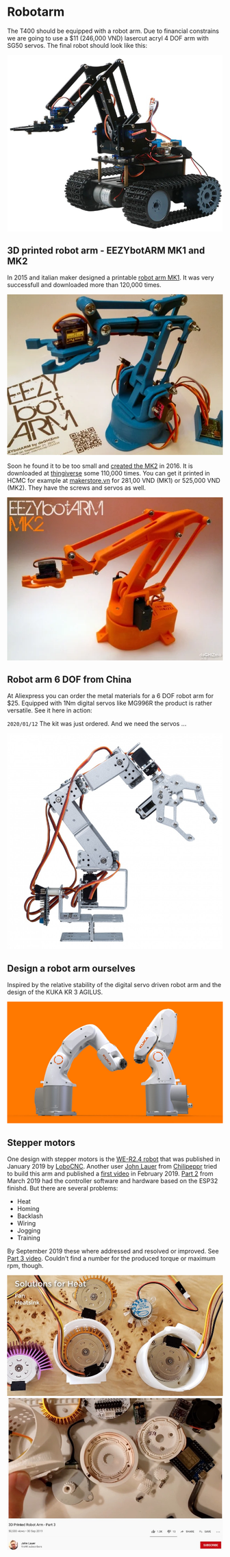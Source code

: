 # Robotarm

The T400 should be equipped with a robot arm. Due to financial constrains we are going to use a $11 (246,000 VND) lasercut acryl 4 DOF arm with SG50 servos. The final robot should look like this:

![T400 with robot arm](../pic/T400-robotarm.jpg)

## 3D printed robot arm - EEZYbotARM MK1 and MK2

In 2015 and italian maker designed a printable [robot arm MK1](https://www.thingiverse.com/thing:1015238). It was very successfull and downloaded more than 120,000 times.

![EEZYbotARM MK1](EEZY_MK1.png)

Soon he found it to be too small and [created the MK2](https://www.thingiverse.com/thing:1454048) in 2016. It is downloaded at [thingiverse](https://thingiverse.vom) some 110,000 times. You can get it printed in HCMC for example at [makerstore.vn](http://makerstore.vn) for 281,00 VND (MK1) or 525,000 VND (MK2). They have the screws and servos as well.

![EEZYbotARM MK2](EEZY_MK2.png)

## Robot arm 6 DOF from China

At Aliexpress you can order the metal materials for a 6 DOF robot arm for $25. Equipped with 1Nm digital servos like MG996R the product is rather versatile. See it here in action:

`2020/01/12` The kit was just ordered. And we need the servos ...

![6 DOF](6DOF.jpg)

## Design a robot arm ourselves

Inspired by the relative stability of the digital servo driven robot arm and the design of the KUKA KR 3 AGILUS.

![KUKA R3](inspiration.jpg)

## Stepper motors

One design with stepper motors is the [WE-R2.4 robot](https://www.thingiverse.com/thing:3327968) that was published in January 2019 by [LoboCNC](https://www.thingiverse.com/LoboCNC/about). Another user [John Lauer](https://github.com/chilipeppr) from [Chilipeppr](http://chilipeppr.com/arm) tried to build this arm and published a [first video](https://www.youtube.com/watch?v=tEbJV32GyYU) in February 2019. [Part 2](https://www.youtube.com/watch?v=RdmdFIhCo4M) from March 2019 had the controller software and hardware based on the ESP32 finishd. But there are several problems:

- Heat
- Homing
- Backlash
- Wiring
- Jogging
- Training

By September 2019 these where addressed and resolved or improved. See [Part 3 video](https://www.youtube.com/watch?v=4o3d7_WZ_DQ). Couldn't find a number for the produced torque or maximum rpm, though.

![cooling](inside.jpg)
![disassembled](disassembled.jpg)
